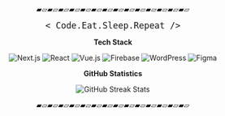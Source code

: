 <br>
<br>
<br>


<p align="center">▰▱▰▱▰▱▰▱▰▱▰▱▰▱▰▱▰▱▰▱▰▱▰▱▰▱▰▱</p>

<p align="center">
  <span style="font-size: 20px;"><code>&lt; Code.Eat.Sleep.Repeat /&gt;</code></span>
</p>

<p align="center"><strong>Tech Stack</strong></p>

<p align="center">
  <img src="https://img.shields.io/badge/Next.js-000000?style=for-the-badge&logo=nextdotjs&logoColor=white" alt="Next.js" />
  <img src="https://img.shields.io/badge/React-000000?style=for-the-badge&logo=react&logoColor=61DAFB" alt="React" />
  <img src="https://img.shields.io/badge/Vue.js-000000?style=for-the-badge&logo=vue.js&logoColor=4FC08D" alt="Vue.js" />
  <img src="https://img.shields.io/badge/Firebase-000000?style=for-the-badge&logo=firebase&logoColor=000000" alt="Firebase" />
  <img src="https://img.shields.io/badge/WordPress-000000?style=for-the-badge&logo=WordPress&logoColor=blue" alt="WordPress" />
  <img src="https://img.shields.io/badge/Figma-000000?style=for-the-badge&logo=figma&logoColor=white" alt="Figma" />
</p>

<p align="center"><strong>GitHub Statistics</strong></p>

<p align="center">
  <img src="https://streak-stats.demolab.com?user=aslynclmrzn&theme=transparent&hide_border=true" alt="GitHub Streak Stats" />
</p>

<p align="center">▰▱▰▱▰▱▰▱▰▱▰▱▰▱▰▱▰▱▰▱▰▱▰▱▰▱▰▱</p>

<br>
<br>
<br>
